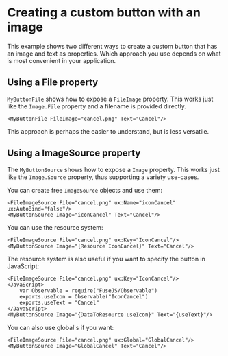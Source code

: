 # Creating a custom button with an image

This example shows two different ways to create a custom button that has an image and text as properties. Which approach you use depends on what is most convenient in your application.

## Using a File property

`MyButtonFile` shows how to expose a `FileImage` property. This works just like the `Image.File` property and a filename is provided directly.

	<MyButtonFile FileImage="cancel.png" Text="Cancel"/>
	
This approach is perhaps the easier to understand, but is less versatile.
	
## Using a ImageSource property

The `MyButtonSource` shows how to expose a `Image` property. This works just like the `Image.Source` property, thus supporting a variety use-cases.

You can create free `ImageSource` objects and use them:

	<FileImageSource File="cancel.png" ux:Name="iconCancel" ux:AutoBind="false"/>
	<MyButtonSource Image="iconCancel" Text="Cancel"/>
	
You can use the resource system:

	<FileImageSource File="cancel.png" ux:Key="IconCancel"/>
	<MyButtonSource Image="{Resource IconCancel}" Text="Cancel"/>
	
The resource system is also useful if you want to specify the button in JavaScript:

	<FileImageSource File="cancel.png" ux:Key="IconCancel"/>
	<JavaScript>
		var Observable = require("FuseJS/Observable")
		exports.useIcon = Observable("IconCancel")
		exports.useText = "Cancel"
	</JavaScript>
	<MyButtonSource Image="{DataToResource useIcon}" Text="{useText}"/>
	
You can also use global's if you want:

	<FileImageSource File="cancel.png" ux:Global="GlobalCancel"/>
	<MyButtonSource Image="GlobalCancel" Text="Cancel"/>

